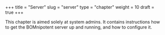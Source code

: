 +++
title = "Server"
slug = "server"
type = "chapter"
weight = 10
draft = true
+++

This chapter is aimed solely at system admins. It contains instructions how to get the BOMnipotent server up and running, and how to configure it.
